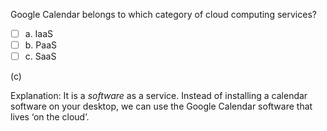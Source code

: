 <panel header=":lock::key: Google Calendar in which category?">
<question>

Google Calendar belongs to which category of cloud computing services?

- [ ] a. IaaS
- [ ] b. PaaS
- [ ] c. SaaS

<div slot="answer">

(c)

Explanation: It is a _software_ as a service. Instead of installing a calendar software on your desktop, we can use the Google Calendar software that lives ‘on the cloud’.

</div>
</question>
</panel>
